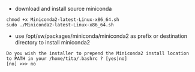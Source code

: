 
* download and install source miniconda
```
chmod +x Miniconda2-latest-Linux-x86_64.sh
sudo ./Miniconda2-latest-Linux-x86_64.sh

```
* use /opt/sw/packages/miniconda/miniconda2 as prefix or destination directory to install miniconda2

```
Do you wish the installer to prepend the Miniconda2 install location
to PATH in your /home/tita/.bashrc ? [yes|no]
[no] >>> no

```
